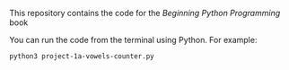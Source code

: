 This repository contains the code for the _Beginning Python Programming_ book

You can run the code from the terminal using Python. For example:

```sh
python3 project-1a-vowels-counter.py
```
